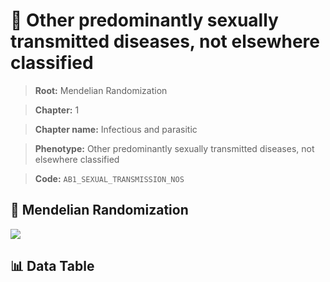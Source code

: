 # 🧪 Other predominantly sexually transmitted diseases, not elsewhere classified

> **Root:** Mendelian Randomization

> **Chapter:** 1  

> **Chapter name:** Infectious and parasitic

> **Phenotype:** Other predominantly sexually transmitted diseases, not elsewhere classified  

> **Code:** `AB1_SEXUAL_TRANSMISSION_NOS`

## 🧬 Mendelian Randomization  

<img src="/MR/Figures/Forward/AB1_SEXUAL_TRANSMISSION_NOS.png"/>

## 📊 Data Table

<CsvTableMRF src="/public/MR/Data/Forward/AB1_SEXUAL_TRANSMISSION_NOS.csv"/>
